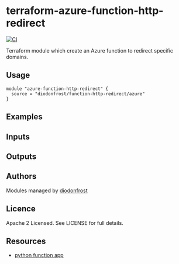 # terraform-azure-function-http-redirect

[![CI](https://github.com/diodonfrost/terraform-azure-function-http-redirect/workflows/CI/badge.svg)](https://github.com/diodonfrost/terraform-azure-function-http-redirect)

Terraform module which create an Azure function to redirect specific domains.

## Usage
```hcl
module "azure-function-http-redirect" {
  source = "diodonfrost/function-http-redirect/azure"
}
```

## Examples


## Inputs


## Outputs


## Authors

Modules managed by [diodonfrost](https://github.com/diodonfrost)

## Licence

Apache 2 Licensed. See LICENSE for full details.

## Resources

* [python function app](https://docs.microsoft.com/en-us/azure/azure-functions/functions-create-first-function-python)
